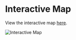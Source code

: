 # Interactive Map

View the interactive map [here]((https://saman7007.github.io/DataAnalysis/)).

![Interactive Map](https://your-username.github.io/your-repository-name/screenshot.png)




